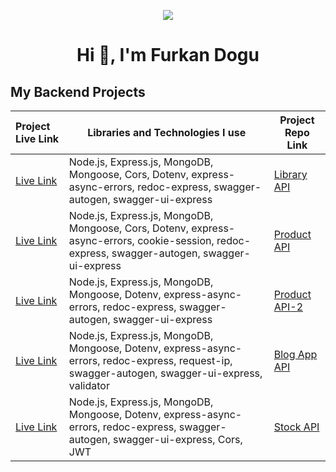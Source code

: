 <p align="center"><img src="https://i.imgur.com/A6bWGFl.gif"/>

<h1 align="center">Hi 👋, I'm Furkan Dogu</h1>

## My Backend Projects

  Project Live Link       |Libraries and Technologies I use     | Project Repo Link   
:-------------------------|-------------------------|-------------------------
|[Live Link](https://library-be-two.vercel.app/)|Node.js, Express.js, MongoDB, Mongoose, Cors, Dotenv, express-async-errors, redoc-express, swagger-autogen, swagger-ui-express|[Library API](https://github.com/furkan-dogu/Library_BE)
|[Live Link](https://product-api-kappa.vercel.app/)|Node.js, Express.js, MongoDB, Mongoose, Cors, Dotenv, express-async-errors, cookie-session, redoc-express, swagger-autogen, swagger-ui-express|[Product API](https://github.com/furkan-dogu/ProductAPI)
|[Live Link](https://product-api-2.vercel.app/)|Node.js, Express.js, MongoDB, Mongoose, Dotenv, express-async-errors, redoc-express, swagger-autogen, swagger-ui-express|[Product API-2](https://github.com/furkan-dogu/ProductAPI-2)
|[Live Link](https://blog-app-api-iota.vercel.app/)|Node.js, Express.js, MongoDB, Mongoose, Dotenv, express-async-errors, redoc-express, request-ip, swagger-autogen, swagger-ui-express, validator|[Blog App API](https://github.com/furkan-dogu/BlogApp-API)
|[Live Link](https://stock-api-drab.vercel.app/)|Node.js, Express.js, MongoDB, Mongoose, Dotenv, express-async-errors, redoc-express, swagger-autogen, swagger-ui-express, Cors, JWT|[Stock API](https://github.com/furkan-dogu/BlogApp-API)
